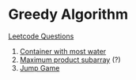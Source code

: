 # Greedy Algorithm

[Leetcode Questions](https://leetcode.com/tag/greedy/)
1. [Container with most water](/blind75///array//container-with-most-water.js)
2. [Maximum product subarray](../blind75/array/maximum-product-subarray.md) (?)
3. [Jump Game](../blind75/dp/jump-game.md)
   